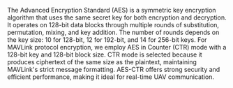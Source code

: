 The Advanced Encryption Standard (AES) is a symmetric key encryption algorithm that uses the same secret key for both encryption and decryption. It operates on 128-bit data blocks through multiple rounds of substitution, permutation, mixing, and key addition. The number of rounds depends on the key size: 10 for 128-bit, 12 for 192-bit, and 14 for 256-bit keys. For MAVLink protocol encryption, we employ AES in Counter (CTR) mode with a 128-bit key and 128-bit block size. CTR mode is selected because it produces ciphertext of the same size as the plaintext, maintaining MAVLink's strict message formatting. AES-CTR offers strong security and efficient performance, making it ideal for real-time UAV communication.
